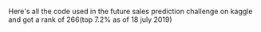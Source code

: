 Here's all the code used in the future sales prediction challenge on kaggle and got a rank of 266(top 7.2% as of 18 july 2019)